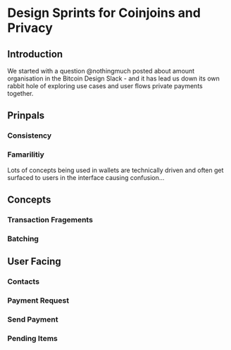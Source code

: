 # Design Sprints for Coinjoins and Privacy

## Introduction

We started with a question @nothingmuch posted about amount organisation in the Bitcoin Design Slack - and it has lead us down its own rabbit hole of exploring use cases and user flows private payments together.

## Prinpals
### Consistency

### Famarilitiy
Lots of concepts being used in wallets are technically driven and often get surfaced to users in the interface causing confusion...

## Concepts
### Transaction Fragements
### Batching

## User Facing
### Contacts

### Payment Request

### Send Payment
### Pending Items

